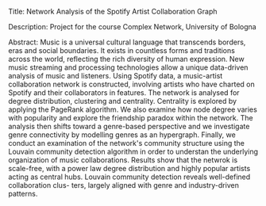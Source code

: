 Title:
Network Analysis of the Spotify Artist Collaboration Graph

Description: 
Project for the course Complex Network, University of Bologna

Abstract: 
Music is a universal cultural language that transcends borders, eras and social boundaries. It exists in
countless forms and traditions across the world, reflecting the rich diversity of human expression. New music streaming and processing technologies allow a unique data-driven analysis of music and listeners. 
Using Spotify data, a music-artist collaboration network is constructed, involving artists who have charted on Spotify and their collaborators in features.
The network is analysed for degree distribution, clustering and centrality. Centrality is explored by applying the PageRank algorithm.
We also examine how node degree varies with popularity and explore the friendship paradox within the network.
The analysis then shifts toward a genre-based perspective and we investigate genre connectivity by modelling genres as an hypergraph.
Finally, we conduct an examination of the network's community structure using the Louvain community detection algorithm in order to understan the underlying organization of music collaborations.
Results show that the netwrok is scale-free, with a power law degree distribution and highly popular artists acting as central hubs. Louvain community detection reveals well-defined collaboration clus-
ters, largely aligned with genre and industry-driven patterns.
